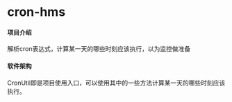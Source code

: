 # cron-hms

#### 项目介绍
解析cron表达式，计算某一天的哪些时刻应该执行，以为监控做准备

#### 软件架构
CronUtil即是项目使用入口，可以使用其中的一些方法计算某一天的哪些时刻应该执行。
